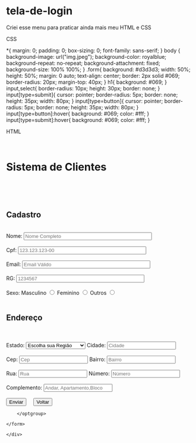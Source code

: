 # tela-de-login
Criei esse menu para praticar ainda mais meu HTML e CSS


CSS

*{
        margin: 0;
        padding: 0;
        box-sizing: 0;
        font-family: sans-serif;
    }
    body {
        background-image: url("img.jpeg");
        background-color: royalblue;
        background-repeat: no-repeat;
        background-attachment: fixed;
        background-size: 100% 100%;
    }
    .form{
        background: #d3d3d3;
        width: 50%;
        height: 50%;
        margin: 0 auto;
        text-align: center;
        border: 2px solid #069;
        border-radius: 20px;
        margin-top: 40px;
    }
    h1{
        background: #069;
    }
    input,select{
        border-radius: 10px;
        height: 30px;
        border: none;
    }
    input[type=submit]{
        cursor: pointer;
        border-radius: 5px;
        border: none;
        height: 35px;
        width: 80px;
    } 
    input[type=button]{
        cursor: pointer;
        border-radius: 5px;
        border: none;
        height: 35px;
        width: 80px;
    }
    input[type=button]:hover{
        background: #069;
        color: #fff;
    }
    input[type=submit]:hover{
        background: #069;
        color: #fff;
    }


HTML

<div class="form">
        <form method="post" action="index.php"><br>
        <h1>Sistema de Clientes</h1><br><br><br>
        <h2>Cadastro</h2><br>
        <label for="nome">Nome:</label>
        <input type="text" size="40" placeholder="Nome Completo"><br><br>
        <label for="cpf">Cpf:</label>
        <input type="text" size="40" placeholder="123.123.123-00"><br><br>
        <label for="email">Email:</label>
        <input type="text" size="40" placeholder="Email Válido"><br><br>
        <label for="email">RG:</label>
        <input type="text" size="40" placeholder="1234567"><br><br>
        <label for="sexo">Sexo:</label>
        <label for="mas">Masculino</label>
        <input type="radio" name="opcao" id="op1">
        <label for="fem">Feminino</label>
        <input type="radio" name="opcao" id="op1">
        <label for="outros">Outros</label>
        <input type="radio" name="opcao" id="op1"><br><br>
        <h2>Endereço</h2><br><br>
        <label for="uf">Estado:</label>
        <select name="estado" id="uf">
        <option value="0">Escolha sua Região</option>
        <optgroup label="Norte">
            <option value="1">Acre</option>
            <option value="2">Amazonas</option>
            <option value="3">Amapá</option>
            <option value="4">Pará</option>
            <option value="5">Rondônia</option>
            <option value="6">Roraima</option>
            <option value="7">Tocantins</option>
        </optgroup>
        <optgroup label="Nordeste">
            <option value="8">Alagoas</option>
            <option value="9">Bahia</option>
            <option value="10">Ceará</option>
            <option value="11">Maranhão</option>
            <option value="12">Piauí</option>
            <option value="13">Pernambuco</option>
            <option value="14">Paraiba</option>
            <option value="15">Rio Grande do Norte</option>
            <option value="16">sergipe</option>
        </optgroup>
        <optgroup label="Centro-oeste">
            <option value="17">Mato-Grosso</option>
            <option value="18">Mato-Grosso do Sul</option>
            <option value="19">Goiás</option>
            <option value="20">Distrito-Federal</option>
        </optgroup>
        <optgroup label="Sudeste">
            <option value="21">Espirito-Santo</option>
            <option value="22">Minas-Gerais</option>
            <option value="23">Rio de Janeiro</option>
            <option value="24">São-Paulo</option>
        </optgroup>
        <optgroup label="Sul">
            <option value="25">Paraná</option>
            <option value="26">Rio Grande do Sul</option>
            <option value="27">Santa Catarina</option>
        </select>
            <label for="cidade">Cidade:</label>
            <input type="text" placeholder="Cidade"><br><br>
            <label for="cep">Cep:</label>
            <input type="text" placeholder="Cep">
            <label for="Bairro">Bairro:</label>
            <input type="text" placeholder="Bairro"><br><br>
            <label for="rua">Rua:</label>
            <input type="text" placeholder="Rua">
            <label for="nu">Número:</label>
            <input type="text" placeholder="Número"><br><br>
            <label for="comp">Complemento:</label>
            <input type="text" placeholder="Andar, Apartamento,Bloco"><br><br>
            <input type="submit" value="Enviar"> &nbsp; &nbsp;
            <input type="button" value="Voltar">
            
            
        </optgroup>

    </form>
        
    </div>
</body>
</html>
